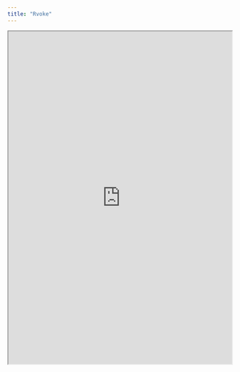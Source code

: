 ```yaml
---
title: "Rvoke"
---
```



<iframe height="750" width="100%" src="https://ewelton.github.io/ktest/wiki.html#Rvoke"></iframe>
